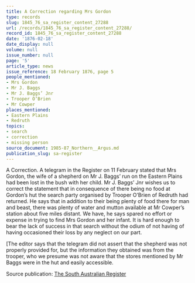 ```yaml
---
title: A Correction regarding Mrs Gordon
type: records
slug: 1845_76_sa_register_content_27288
url: /records/1845_76_sa_register_content_27288/
record_id: 1845_76_sa_register_content_27288
date: '1876-02-18'
date_display: null
volume: null
issue_number: null
page: '5'
article_type: news
issue_reference: 18 February 1876, page 5
people_mentioned:
- Mrs Gordon
- Mr J. Baggs
- Mr J. Baggs’ Jnr
- Trooper O’Brien
- Mr Cowper
places_mentioned:
- Eastern Plains
- Redruth
topics:
- search
- correction
- missing person
source_document: 1985-87_Northern__Argus.md
publication_slug: sa-register
---
```


A Correction.  A telegram in the Register on 11 February stated that Mrs Gordon, the wife of a shepherd on Mr J. Baggs’ run on the Eastern Plains had been lost in the bush with her child.  Mr J. Baggs’ Jnr wishes us to correct the statement that in consequence of there being no food at Gordon’s hut the search party organised by Trooper O’Brien of Redruth had returned.  He says that in addition to their being plenty of food there for man and beast, there was plenty of water and mutton available at Mr Cowper’s station about five miles distant.  We have, he says spared no effort or expense in trying to find Mrs Gordon and her infant.  It is hard enough to bear the lack of success in that search without the odium of not having of having occasioned their loss by any neglect on our part.

[The editor says that the telegram did not assert that the shepherd was not properly provided for, but the information they obtained was from the trooper, who we presume was not aware that the stores mentioned by Mr Baggs were in the hut and easily accessible.

Source publication: [The South Australian Register](/publications/sa-register/)
